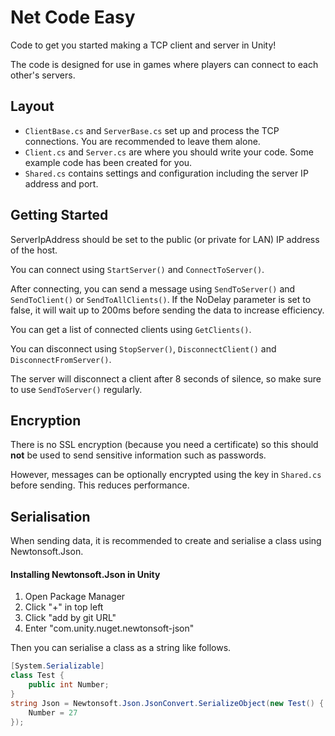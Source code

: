 # Net Code Easy

Code to get you started making a TCP client and server in Unity!

The code is designed for use in games where players can connect to each other's servers.

## Layout

- `ClientBase.cs` and `ServerBase.cs` set up and process the TCP connections. You are recommended to leave them alone.
- `Client.cs` and `Server.cs` are where you should write your code. Some example code has been created for you.
- `Shared.cs` contains settings and configuration including the server IP address and port.

## Getting Started

ServerIpAddress should be set to the public (or private for LAN) IP address of the host.

You can connect using `StartServer()` and `ConnectToServer()`.

After connecting, you can send a message using `SendToServer()` and `SendToClient()` or `SendToAllClients()`. If the NoDelay parameter is set to false, it will wait up to 200ms before sending the data to increase efficiency.

You can get a list of connected clients using `GetClients()`.

You can disconnect using `StopServer()`, `DisconnectClient()` and `DisconnectFromServer()`.

The server will disconnect a client after 8 seconds of silence, so make sure to use `SendToServer()` regularly.

## Encryption

There is no SSL encryption (because you need a certificate) so this should **not** be used to send sensitive information such as passwords.

However, messages can be optionally encrypted using the key in `Shared.cs` before sending. This reduces performance.

## Serialisation

When sending data, it is recommended to create and serialise a class using Newtonsoft.Json.

#### Installing Newtonsoft.Json in Unity

1. Open Package Manager
2. Click "+" in top left
3. Click "add by git URL"
4. Enter "com.unity.nuget.newtonsoft-json"

Then you can serialise a class as a string like follows.
```C#
[System.Serializable]
class Test {
    public int Number;
}
string Json = Newtonsoft.Json.JsonConvert.SerializeObject(new Test() {
    Number = 27
});
```
